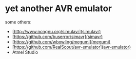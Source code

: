# yet another AVR emulator

some others:
 * [http://www.nongnu.org/simulavr](simulavr)
 * [https://github.com/buserror/simavr](simavr)
 * [https://github.com/wbowling/megumi](megumi)
 * [https://github.com/RealScout/avr-emulator](avr-emulator)
 * Atmel Studio
